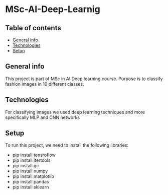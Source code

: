 # MSc-AI-Deep-Learnig

## Table of contents
* [General info](#general-info)
* [Technologies](#technologies)
* [Setup](#setup)

## General info
This project is part of MSc in AI Deep learning course. Purpose is to classify fashion images in 10 different classes.
	
## Technologies
For classifying images we used deep learning techniques and more specifically MLP and CNN networks
	
## Setup
To run this project, we need to install the following libraries: 
- pip install tensroflow
- pip install itertools
- pip install gc
- pip install numpy
- pip install matplotlib
- pip install pandas
- pip install sklearn
